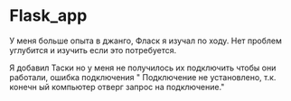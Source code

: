 # Flask_app

У меня больше опыта в джанго, Фласк я изучал по ходу. Нет проблем углубится и изучить если это потребуется.

Я добавил Таски но у меня не получилось их подключить чтобы они работали, ошибка подключения " Подключение не установлено, т.к. конечн
ый компьютер отверг запрос на подключение."



